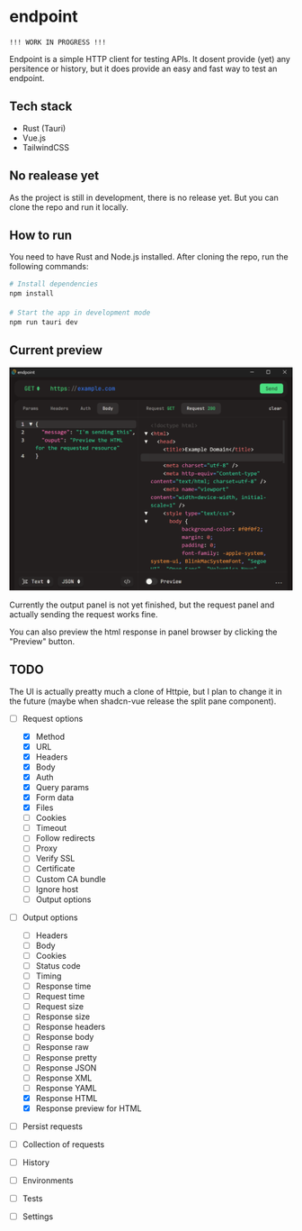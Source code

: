 # endpoint

`!!! WORK IN PROGRESS !!!`

Endpoint is a simple HTTP client for testing APIs. It dosent provide (yet) any persitence or history, but it does provide an easy and fast way to test an endpoint.

## Tech stack

- Rust (Tauri)
- Vue.js
- TailwindCSS

## No realease yet

As the project is still in development, there is no release yet. But you can clone the repo and run it locally.

## How to run

You need to have Rust and Node.js installed. After cloning the repo, run the following commands:

```bash
# Install dependencies
npm install

# Start the app in development mode
npm run tauri dev
```

## Current preview

![Preview](./assets/current.png)

Currently the output panel is not yet finished, but the request panel and actually sending the request works fine.

You can also preview the html response in panel browser by clicking the "Preview" button.

## TODO

The UI is actually preatty much a clone of Httpie, but I plan to change it in the future (maybe when shadcn-vue release the split pane component).

- [ ] Request options

  - [x] Method
  - [x] URL
  - [x] Headers
  - [x] Body
  - [x] Auth
  - [x] Query params
  - [x] Form data
  - [x] Files
  - [ ] Cookies
  - [ ] Timeout
  - [ ] Follow redirects
  - [ ] Proxy
  - [ ] Verify SSL
  - [ ] Certificate
  - [ ] Custom CA bundle
  - [ ] Ignore host
  - [ ] Output options

- [ ] Output options
  - [ ] Headers
  - [ ] Body
  - [ ] Cookies
  - [ ] Status code
  - [ ] Timing
  - [ ] Response time
  - [ ] Request time
  - [ ] Request size
  - [ ] Response size
  - [ ] Response headers
  - [ ] Response body
  - [ ] Response raw
  - [ ] Response pretty
  - [ ] Response JSON
  - [ ] Response XML
  - [ ] Response YAML
  - [x] Response HTML
  - [x] Response preview for HTML
- [ ] Persist requests
- [ ] Collection of requests
- [ ] History
- [ ] Environments
- [ ] Tests
- [ ] Settings
